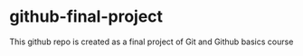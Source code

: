 # github-final-project
This github repo is created as a final project of Git and Github basics course
